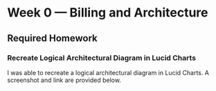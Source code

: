 # Week 0 — Billing and Architecture

## Required Homework

### Recreate Logical Architectural Diagram in Lucid Charts
I was able to recreate a logical architectural diagram in Lucid Charts. A screenshot and link are provided below.
